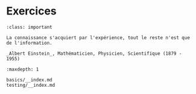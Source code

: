 # Exercices

```{admonition} Perle de sagesse
:class: important

La connaissance s'acquiert par l'expérience, tout le reste n'est que de l'information.

_Albert Einstein_, Mathématicien, Physicien, Scientifique (1879 - 1955)
```


```{toctree}
:maxdepth: 1

basics/__index.md
testing/__index.md
```

